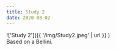 ```yaml
---
title: Study 2
date: 2020-08-02
---
```


!['Study 2']({{ '/img/Study2.jpeg' | url }} )
<br>
Based on a Bellini.